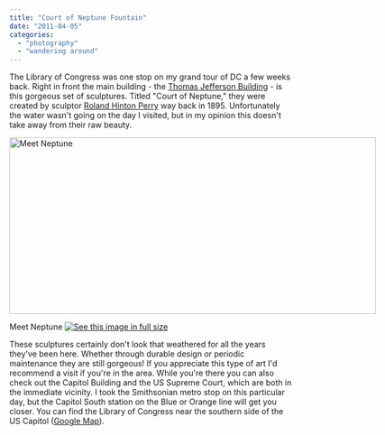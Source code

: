 ```yaml
---
title: "Court of Neptune Fountain"
date: "2011-04-05"
categories: 
  - "photography"
  - "wandering around"
---
```

The Library of Congress was one stop on my grand tour of DC a few weeks back. Right in front the main building - the <a href="http://www.loc.gov/loc/legacy/bldgs.html" title="LOC page for the Jefferson Building">Thomas Jefferson Building</a> - is this gorgeous set of sculptures. Titled "Court of Neptune," they were created by sculptor <a href="http://en.wikipedia.org/wiki/Roland_Hinton_Perry" title="Wikipedia entry for Roland Hinton Perry">Roland Hinton Perry</a> way back in 1895. Unfortunately the water wasn't going on the day I visited, but in my opinion this doesn't take away from their raw beauty.

<div class='wp-caption aligncenter' style='width: 660px; margin-left: auto; margin-right: auto;'>
<img width='650px' height='313px' alt="Meet Neptune" title='Meet Neptune' src='/uploads/2011/04/Neptune/neptune_m.jpg'>
<p class='wp-caption-text'>Meet Neptune <a href='/uploads/2011/04/Neptune/neptune_l.jpg'><img alt='See this image in full size' src='/static/fs_img.jpg' /></a></p>
</div>

These sculptures certainly don't look that weathered for all the years they've been here. Whether through durable design or periodic maintenance they are still gorgeous! If you appreciate this type of art I'd recommend a visit if you're in the area. While you're there you can also check out the Capitol Building and the US Supreme Court, which are both in the immediate vicinity. I took the Smithsonian metro stop on this particular day, but the Capitol South station on the Blue or Orange line will get you closer. You can find the Library of Congress near the southern side of the US Capitol (<a href="http://maps.google.com/maps?f=q&source=s_q&hl=en&geocode=&q=Washington+D.C.,+DC&aq=0&sll=37.0625,-95.677068&sspn=38.911557,79.013672&ie=UTF8&hq=&hnear=Washington+D.C.,+District+of+Columbia&ll=38.889463,-77.018323&spn=0.016134,0.054932&z=15&iwloc=lyrftr:m,11769278180307410612,38.887592,-77.004719" title="Google Map of LOC">Google Map</a>).
